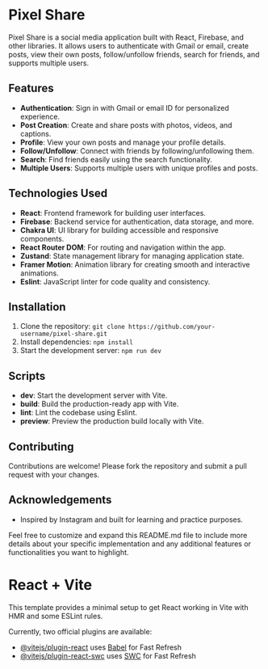 # Pixel Share

Pixel Share is a social media application built with React, Firebase, and other libraries. It allows users to authenticate with Gmail or email, create posts, view their own posts, follow/unfollow friends, search for friends, and supports multiple users.

## Features

- **Authentication**: Sign in with Gmail or email ID for personalized experience.
- **Post Creation**: Create and share posts with photos, videos, and captions.
- **Profile**: View your own posts and manage your profile details.
- **Follow/Unfollow**: Connect with friends by following/unfollowing them.
- **Search**: Find friends easily using the search functionality.
- **Multiple Users**: Supports multiple users with unique profiles and posts.

## Technologies Used

- **React**: Frontend framework for building user interfaces.
- **Firebase**: Backend service for authentication, data storage, and more.
- **Chakra UI**: UI library for building accessible and responsive components.
- **React Router DOM**: For routing and navigation within the app.
- **Zustand**: State management library for managing application state.
- **Framer Motion**: Animation library for creating smooth and interactive animations.
- **Eslint**: JavaScript linter for code quality and consistency.

## Installation

1. Clone the repository: `git clone https://github.com/your-username/pixel-share.git`
2. Install dependencies: `npm install`
3. Start the development server: `npm run dev`

## Scripts

- **dev**: Start the development server with Vite.
- **build**: Build the production-ready app with Vite.
- **lint**: Lint the codebase using Eslint.
- **preview**: Preview the production build locally with Vite.

## Contributing

Contributions are welcome! Please fork the repository and submit a pull request with your changes.

## Acknowledgements
- Inspired by Instagram and built for learning and practice purposes.

Feel free to customize and expand this README.md file to include more details about your specific implementation and any additional features or functionalities you want to highlight.


# React + Vite

This template provides a minimal setup to get React working in Vite with HMR and some ESLint rules.

Currently, two official plugins are available:

- [@vitejs/plugin-react](https://github.com/vitejs/vite-plugin-react/blob/main/packages/plugin-react/README.md) uses [Babel](https://babeljs.io/) for Fast Refresh
- [@vitejs/plugin-react-swc](https://github.com/vitejs/vite-plugin-react-swc) uses [SWC](https://swc.rs/) for Fast Refresh
